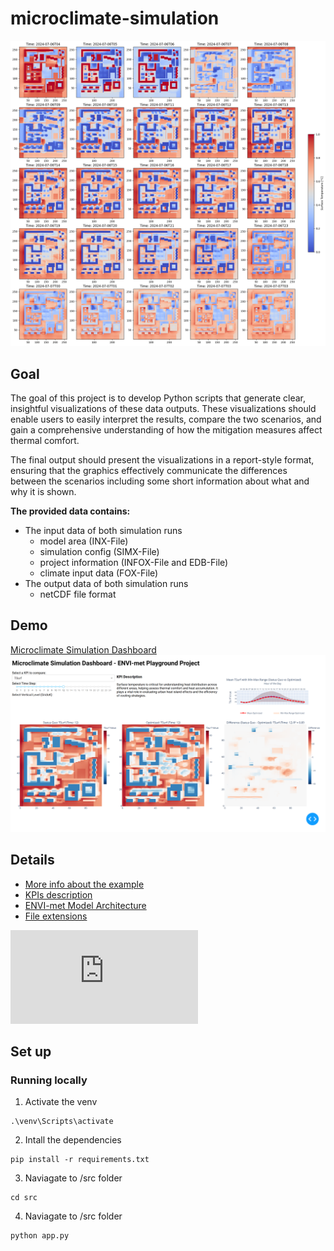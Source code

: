 # microclimate-simulation

![Surface Temperature plot (TSurf)](assets/TSurf_output_statusquo.png)

## Goal

The goal of this project is to develop Python scripts that generate clear, insightful visualizations
of these data outputs. These visualizations should enable users to easily interpret
the results, compare the two scenarios, and gain a comprehensive understanding
of how the mitigation measures affect thermal comfort.

The final output should present the visualizations in a report-style format,
ensuring that the graphics effectively communicate the differences between the
scenarios including some short information about what and why it is shown.

**The provided data contains:**

- The input data of both simulation runs
  - model area (INX-File)
  - simulation config (SIMX-File)
  - project information (INFOX-File and EDB-File)
  - climate input data (FOX-File)
- The output data of both simulation runs
  - netCDF file format

## Demo

[Microclimate Simulation Dashboard](https://microclimate-simulation.onrender.com/)
![Dashboard](assets/dashboard.png)

## Details

- [More info about the example](https://envi-met.info/doku.php?id=examples:playground)
- [KPIs description](https://envi-met.info/doku.php?id=filereference:output:atmosphere)
- [ENVI-met Model Architecture](https://envi-met.info/doku.php?id=intro:modelconept)
- [File extensions](data/file_extensions.md)

![The Playground model](https://envi-met.info/lib/exe/fetch.php?w=800&tok=812d4d&media=examples:2024-09-13_21h01_27.png)

## Set up

### Running locally

1. Activate the venv

```
.\venv\Scripts\activate
```

2. Intall the dependencies

```
pip install -r requirements.txt
```

3. Naviagate to /src folder

```
cd src
```

4. Naviagate to /src folder

```
python app.py
```
